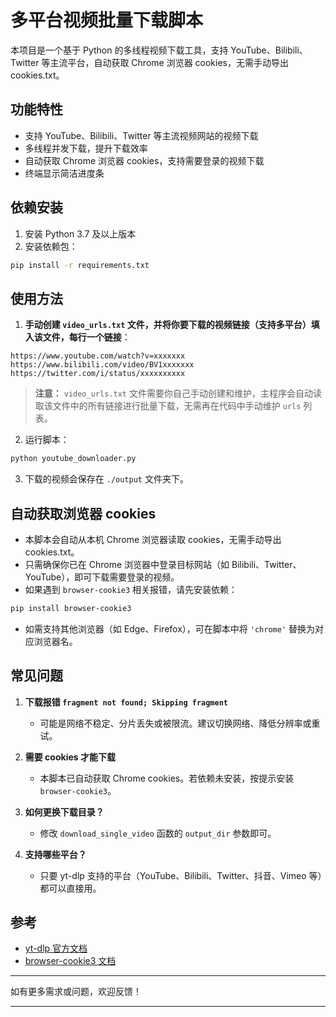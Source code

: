# 多平台视频批量下载脚本

本项目是一个基于 Python 的多线程视频下载工具，支持 YouTube、Bilibili、Twitter 等主流平台，自动获取 Chrome 浏览器 cookies，无需手动导出 cookies.txt。

## 功能特性

- 支持 YouTube、Bilibili、Twitter 等主流视频网站的视频下载
- 多线程并发下载，提升下载效率
- 自动获取 Chrome 浏览器 cookies，支持需要登录的视频下载
- 终端显示简洁进度条

## 依赖安装

1. 安装 Python 3.7 及以上版本
2. 安装依赖包：

```bash
pip install -r requirements.txt
```

## 使用方法

1. **手动创建 `video_urls.txt` 文件，并将你要下载的视频链接（支持多平台）填入该文件，每行一个链接**：

```
https://www.youtube.com/watch?v=xxxxxxx
https://www.bilibili.com/video/BV1xxxxxxx
https://twitter.com/i/status/xxxxxxxxxx
```

> **注意：** `video_urls.txt` 文件需要你自己手动创建和维护，主程序会自动读取该文件中的所有链接进行批量下载，无需再在代码中手动维护 `urls` 列表。

2. 运行脚本：

```bash
python youtube_downloader.py
```

3. 下载的视频会保存在 `./output` 文件夹下。

## 自动获取浏览器 cookies

- 本脚本会自动从本机 Chrome 浏览器读取 cookies，无需手动导出 cookies.txt。
- 只需确保你已在 Chrome 浏览器中登录目标网站（如 Bilibili、Twitter、YouTube），即可下载需要登录的视频。
- 如果遇到 `browser-cookie3` 相关报错，请先安装依赖：

```bash
pip install browser-cookie3
```

- 如需支持其他浏览器（如 Edge、Firefox），可在脚本中将 `'chrome'` 替换为对应浏览器名。

## 常见问题

1. **下载报错 `fragment not found; Skipping fragment`**

   - 可能是网络不稳定、分片丢失或被限流。建议切换网络、降低分辨率或重试。

2. **需要 cookies 才能下载**

   - 本脚本已自动获取 Chrome cookies。若依赖未安装，按提示安装 `browser-cookie3`。

3. **如何更换下载目录？**

   - 修改 `download_single_video` 函数的 `output_dir` 参数即可。

4. **支持哪些平台？**
   - 只要 yt-dlp 支持的平台（YouTube、Bilibili、Twitter、抖音、Vimeo 等）都可以直接用。

## 参考

- [yt-dlp 官方文档](https://github.com/yt-dlp/yt-dlp)
- [browser-cookie3 文档](https://github.com/borisbabic/browser-cookie3)

---

如有更多需求或问题，欢迎反馈！

---
